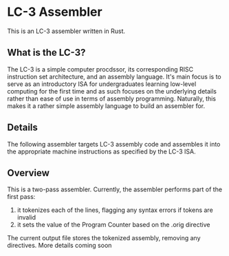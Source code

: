 # LC-3 Assembler
This is an LC-3 assembler written in Rust.

## What is the LC-3?
The LC-3 is a simple computer procdssor, its corresponding RISC instruction set architecture, and an
assembly language. It's main focus is  to serve as an introductory ISA for undergraduates learning 
low-level computing for the first time and as such focuses on the underlying details rather 
than ease of use in terms of assembly programming. Naturally, this makes it a rather simple assembly 
language to build an assembler for.

## Details
The following assembler targets LC-3 assembly code and assembles it into the appropriate machine instructions as 
specified by the LC-3 ISA. 

## Overview 
This is a two-pass assembler. Currently, the assembler performs part of the first pass:
1. it tokenizes each of the lines, flagging any syntax errors if tokens are invalid
2. it sets the value of the Program Counter based on the .orig directive

The current output file stores the tokenized assembly, removing any directives.
More details coming soon
